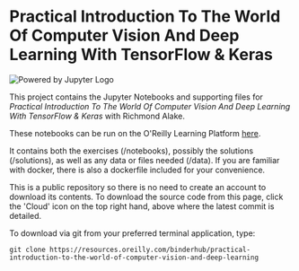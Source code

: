 # Practical Introduction To The World Of Computer Vision And Deep Learning With TensorFlow & Keras

![Powered by Jupyter Logo](https://cdn.oreillystatic.com/images/icons/powered_by_jupyter.png)

This project contains the Jupyter Notebooks and supporting files for _Practical Introduction To The World Of Computer Vision And Deep Learning With TensorFlow & Keras_ with Richmond Alake. 

These notebooks can be run on the O'Reilly Learning Platform [here](https://learning.oreilly.com/jupyter-notebooks/~/${NOTEBOOK_FPID}).

It contains both the exercises (/notebooks), possibly the solutions (/solutions), as well as any data or files needed (/data). If you are familiar with docker, there is also a dockerfile included for your convenience. 

This is a public repository so there is no need to create an account to download its contents. To download the source code from this page, click the 'Cloud' icon on the top right hand, above where the latest commit is detailed.

To download via git from your preferred terminal application, type:

```git clone https://resources.oreilly.com/binderhub/practical-introduction-to-the-world-of-computer-vision-and-deep-learning```
